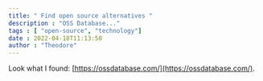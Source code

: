 ```yaml
---
title: " Find open source alternatives " 
description : "OSS Database..." 
tags : [ "open-source", "technology"]
date : 2022-04-18T11:13:50
author : "Theodore" 
---
```


Look what I found: [https://ossdatabase.com/](https://ossdatabase.com/).